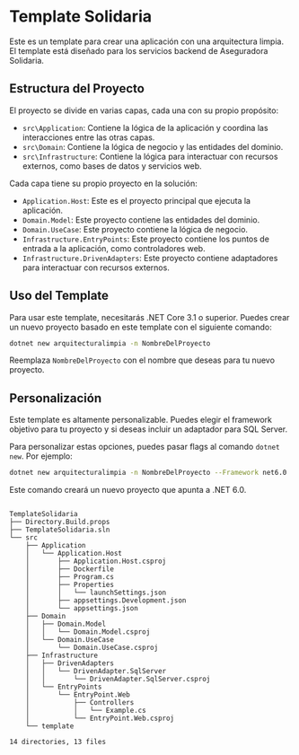 # Template Solidaria

Este es un template para crear una aplicación con una arquitectura limpia. El template está diseñado para los servicios backend de Aseguradora Solidaria.

## Estructura del Proyecto

El proyecto se divide en varias capas, cada una con su propio propósito:

- `src\Application`: Contiene la lógica de la aplicación y coordina las interacciones entre las otras capas.
- `src\Domain`: Contiene la lógica de negocio y las entidades del dominio.
- `src\Infrastructure`: Contiene la lógica para interactuar con recursos externos, como bases de datos y servicios web.

Cada capa tiene su propio proyecto en la solución:

- `Application.Host`: Este es el proyecto principal que ejecuta la aplicación.
- `Domain.Model`: Este proyecto contiene las entidades del dominio.
- `Domain.UseCase`: Este proyecto contiene la lógica de negocio.
- `Infrastructure.EntryPoints`: Este proyecto contiene los puntos de entrada a la aplicación, como controladores web.
- `Infrastructure.DrivenAdapters`: Este proyecto contiene adaptadores para interactuar con recursos externos.

## Uso del Template

Para usar este template, necesitarás .NET Core 3.1 o superior. Puedes crear un nuevo proyecto basado en este template con el siguiente comando:

```bash
dotnet new arquitecturalimpia -n NombreDelProyecto
```

Reemplaza `NombreDelProyecto` con el nombre que deseas para tu nuevo proyecto.

## Personalización

Este template es altamente personalizable. Puedes elegir el framework objetivo para tu proyecto y si deseas incluir un adaptador para SQL Server.

Para personalizar estas opciones, puedes pasar flags al comando `dotnet new`. Por ejemplo:

```bash
dotnet new arquitecturalimpia -n NombreDelProyecto --Framework net6.0
```

Este comando creará un nuevo proyecto que apunta a .NET 6.0.

```

TemplateSolidaria
├── Directory.Build.props
├── TemplateSolidaria.sln
└── src
    ├── Application
    │   └── Application.Host
    │       ├── Application.Host.csproj
    │       ├── Dockerfile
    │       ├── Program.cs
    │       ├── Properties
    │       │   └── launchSettings.json
    │       ├── appsettings.Development.json
    │       └── appsettings.json
    ├── Domain
    │   ├── Domain.Model
    │   │   └── Domain.Model.csproj
    │   └── Domain.UseCase
    │       └── Domain.UseCase.csproj
    ├── Infrastructure
    │   ├── DrivenAdapters
    │   │   └── DrivenAdapter.SqlServer
    │   │       └── DrivenAdapter.SqlServer.csproj
    │   └── EntryPoints
    │       └── EntryPoint.Web
    │           ├── Controllers
    │           │   └── Example.cs
    │           └── EntryPoint.Web.csproj
    └── template

14 directories, 13 files

```
